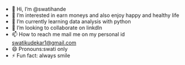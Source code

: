 - 👋 Hi, I’m @swatihande
- 👀 I’m interested in earn moneys and also enjoy happy and healthy life
- 🌱 I’m currently learning data analysis with python
- 💞️ I’m looking to collaborate on linkdln
- 📫 How to reach me mail me on my personal id swatikudekar1@gmail.com
- 😄 Pronouns:swati only
- ⚡ Fun fact: always smile

<!---
swatihande/swatihande is a ✨ special ✨ repository because its `README.md` (this file) appears on your GitHub profile.
You can click the Preview link to take a look at your changes.
--->
